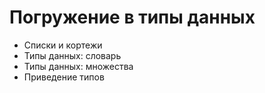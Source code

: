 # Погружение в типы данных
* Списки и кортежи
* Типы данных: словарь
* Типы данных: множества
* Приведение типов
